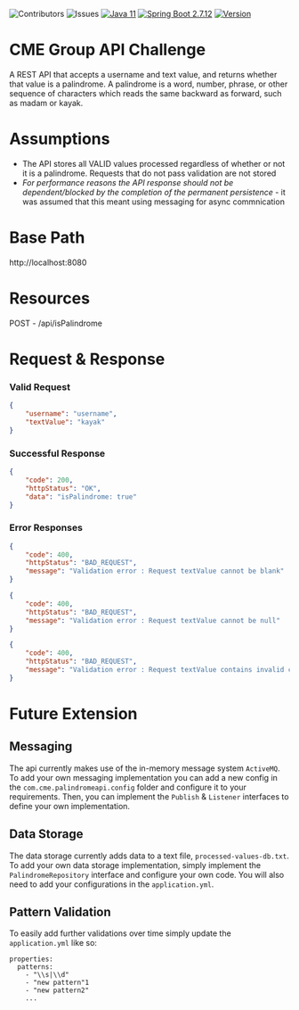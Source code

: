 ![Contributors](https://img.shields.io/github/contributors/brendanmuldoon/cme-api-challenge)
![Issues](https://img.shields.io/github/issues/brendanmuldoon/cme-api-challenge)
[![Java 11](https://img.shields.io/badge/Java-11-blue.svg)](https://java.oracle.com)
[![Spring Boot 2.7.12](https://img.shields.io/badge/Spring%20Boot-2.7.12-yellow.svg)](https://spring.io/projects/spring-boot)
[![Version](https://img.shields.io/badge/Version-1.0.0--SNAPSHOT-purple.svg)](https://your-project-url)


# CME Group API Challenge
A REST API that accepts a username and text value, and returns whether that value is a palindrome. A palindrome is a word, number, phrase, or other sequence of characters which reads the same backward as forward, such as madam or kayak.

# Assumptions

  * The API stores all VALID values processed regardless of whether or not it is a palindrome. Requests that do not pass validation are not stored
  * *For performance reasons the API response should not be dependent/blocked by the completion of the permanent persistence* - it was assumed that this meant using messaging for async commnication


# Base Path
http://localhost:8080

# Resources
POST - /api/isPalindrome

# Request & Response
### Valid Request
```json
{
    "username": "username",
    "textValue": "kayak"
}
```
### Successful Response
```json
{
    "code": 200,
    "httpStatus": "OK",
    "data": "isPalindrome: true"
}
```
### Error Responses
```json
{
    "code": 400,
    "httpStatus": "BAD_REQUEST",
    "message": "Validation error : Request textValue cannot be blank"
}
```
```json
{
    "code": 400,
    "httpStatus": "BAD_REQUEST",
    "message": "Validation error : Request textValue cannot be null"
}
```
```json
{
    "code": 400,
    "httpStatus": "BAD_REQUEST",
    "message": "Validation error : Request textValue contains invalid characters"
}
```
# Future Extension
## Messaging
The api currently makes use of the in-memory message system `ActiveMQ`. To add your own messaging implementation you can
add a new config in the `com.cme.palindromeapi.config` folder and configure it to your requirements. Then, you can implement the `Publish` &
`Listener` interfaces to define your own implementation.
## Data Storage
The data storage currently adds data to a text file, `processed-values-db.txt`. To add your own data storage implementation, simply implement the
`PalindromeRepository` interface and configure your own code. You will also need to add your configurations in the 
`application.yml`.
## Pattern Validation
To easily add further validations over time simply update the `application.yml` like so:
```
properties:
  patterns:
    - "\\s|\\d"
    - "new pattern"1
    - "new pattern2"
    ...
```